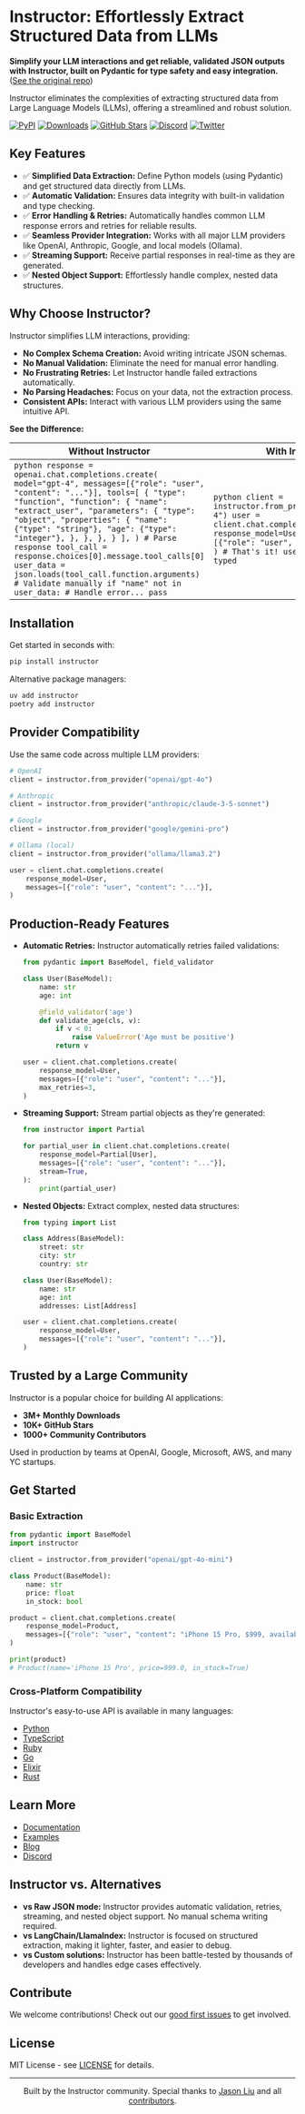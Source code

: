 # Instructor: Effortlessly Extract Structured Data from LLMs

**Simplify your LLM interactions and get reliable, validated JSON outputs with Instructor, built on Pydantic for type safety and easy integration.**  ([See the original repo](https://github.com/567-labs/instructor))

Instructor eliminates the complexities of extracting structured data from Large Language Models (LLMs), offering a streamlined and robust solution.

[![PyPI](https://img.shields.io/pypi/v/instructor?style=flat-square)](https://pypi.org/project/instructor/)
[![Downloads](https://img.shields.io/pypi/dm/instructor?style=flat-square)](https://pypi.org/project/instructor/)
[![GitHub Stars](https://img.shields.io/github/stars/instructor-ai/instructor?style=flat-square)](https://github.com/instructor-ai/instructor)
[![Discord](https://img.shields.io/discord/1192334452110659664?style=flat-square)](https://discord.gg/bD9YE9JArw)
[![Twitter](https://img.shields.io/twitter/follow/jxnlco?style=flat-square)](https://twitter.com/jxnlco)

## Key Features

*   ✅ **Simplified Data Extraction:** Define Python models (using Pydantic) and get structured data directly from LLMs.
*   ✅ **Automatic Validation:**  Ensures data integrity with built-in validation and type checking.
*   ✅ **Error Handling & Retries:** Automatically handles common LLM response errors and retries for reliable results.
*   ✅ **Seamless Provider Integration:** Works with all major LLM providers like OpenAI, Anthropic, Google, and local models (Ollama).
*   ✅ **Streaming Support:** Receive partial responses in real-time as they are generated.
*   ✅ **Nested Object Support:**  Effortlessly handle complex, nested data structures.

## Why Choose Instructor?

Instructor simplifies LLM interactions, providing:

*   **No Complex Schema Creation:** Avoid writing intricate JSON schemas.
*   **No Manual Validation:**  Eliminate the need for manual error handling.
*   **No Frustrating Retries:**  Let Instructor handle failed extractions automatically.
*   **No Parsing Headaches:**  Focus on your data, not the extraction process.
*   **Consistent APIs:** Interact with various LLM providers using the same intuitive API.

**See the Difference:**

| **Without Instructor** | **With Instructor** |
|------------------------|---------------------|
| ```python response = openai.chat.completions.create( model="gpt-4", messages=[{"role": "user", "content": "..."}], tools=[ { "type": "function", "function": { "name": "extract_user", "parameters": { "type": "object", "properties": { "name": {"type": "string"}, "age": {"type": "integer"}, }, }, }, } ], ) # Parse response tool_call = response.choices[0].message.tool_calls[0] user_data = json.loads(tool_call.function.arguments) # Validate manually if "name" not in user_data: # Handle error... pass ``` | ```python client = instructor.from_provider("openai/gpt-4") user = client.chat.completions.create( response_model=User, messages=[{"role": "user", "content": "..."}], ) # That's it! user is validated and typed ``` |

## Installation

Get started in seconds with:

```bash
pip install instructor
```

Alternative package managers:

```bash
uv add instructor
poetry add instructor
```

## Provider Compatibility

Use the same code across multiple LLM providers:

```python
# OpenAI
client = instructor.from_provider("openai/gpt-4o")

# Anthropic
client = instructor.from_provider("anthropic/claude-3-5-sonnet")

# Google
client = instructor.from_provider("google/gemini-pro")

# Ollama (local)
client = instructor.from_provider("ollama/llama3.2")

user = client.chat.completions.create(
    response_model=User,
    messages=[{"role": "user", "content": "..."}],
)
```

## Production-Ready Features

*   **Automatic Retries:** Instructor automatically retries failed validations:

    ```python
    from pydantic import BaseModel, field_validator

    class User(BaseModel):
        name: str
        age: int

        @field_validator('age')
        def validate_age(cls, v):
            if v < 0:
                raise ValueError('Age must be positive')
            return v

    user = client.chat.completions.create(
        response_model=User,
        messages=[{"role": "user", "content": "..."}],
        max_retries=3,
    )
    ```

*   **Streaming Support:** Stream partial objects as they're generated:

    ```python
    from instructor import Partial

    for partial_user in client.chat.completions.create(
        response_model=Partial[User],
        messages=[{"role": "user", "content": "..."}],
        stream=True,
    ):
        print(partial_user)
    ```

*   **Nested Objects:** Extract complex, nested data structures:

    ```python
    from typing import List

    class Address(BaseModel):
        street: str
        city: str
        country: str

    class User(BaseModel):
        name: str
        age: int
        addresses: List[Address]

    user = client.chat.completions.create(
        response_model=User,
        messages=[{"role": "user", "content": "..."}],
    )
    ```

## Trusted by a Large Community

Instructor is a popular choice for building AI applications:

*   **3M+ Monthly Downloads**
*   **10K+ GitHub Stars**
*   **1000+ Community Contributors**

Used in production by teams at OpenAI, Google, Microsoft, AWS, and many YC startups.

## Get Started

### Basic Extraction

```python
from pydantic import BaseModel
import instructor

client = instructor.from_provider("openai/gpt-4o-mini")

class Product(BaseModel):
    name: str
    price: float
    in_stock: bool

product = client.chat.completions.create(
    response_model=Product,
    messages=[{"role": "user", "content": "iPhone 15 Pro, $999, available now"}],
)

print(product)
# Product(name='iPhone 15 Pro', price=999.0, in_stock=True)
```

### Cross-Platform Compatibility

Instructor's easy-to-use API is available in many languages:

*   [Python](https://python.useinstructor.com)
*   [TypeScript](https://js.useinstructor.com)
*   [Ruby](https://ruby.useinstructor.com)
*   [Go](https://go.useinstructor.com)
*   [Elixir](https://hex.pm/packages/instructor)
*   [Rust](https://rust.useinstructor.com)

## Learn More

*   [Documentation](https://python.useinstructor.com)
*   [Examples](https://python.useinstructor.com/examples/)
*   [Blog](https://python.useinstructor.com/blog/)
*   [Discord](https://discord.gg/bD9YE9JArw)

## Instructor vs. Alternatives

*   **vs Raw JSON mode:** Instructor provides automatic validation, retries, streaming, and nested object support. No manual schema writing required.
*   **vs LangChain/LlamaIndex:** Instructor is focused on structured extraction, making it lighter, faster, and easier to debug.
*   **vs Custom solutions:** Instructor has been battle-tested by thousands of developers and handles edge cases effectively.

## Contribute

We welcome contributions! Check out our [good first issues](https://github.com/instructor-ai/instructor/labels/good%20first%20issue) to get involved.

## License

MIT License - see [LICENSE](https://github.com/instructor-ai/instructor/blob/main/LICENSE) for details.

---

<p align="center">
Built by the Instructor community. Special thanks to <a href="https://twitter.com/jxnlco">Jason Liu</a> and all <a href="https://github.com/instructor-ai/instructor/graphs/contributors">contributors</a>.
</p>